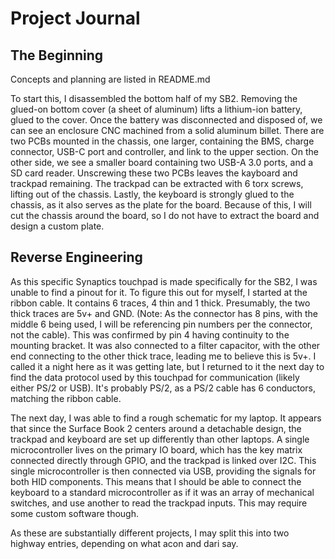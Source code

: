 # Project Journal

## The Beginning
Concepts and planning are listed in README.md

To start this, I disassembled the bottom half of my SB2. Removing the glued-on bottom cover (a sheet of aluminum) lifts a lithium-ion battery, glued to the cover. Once the battery was disconnected and disposed of, we can see an enclosure CNC machined from a solid aluminum billet. There are two PCBs mounted in the chassis, one larger, containing the BMS, charge connector, USB-C port and controller, and link to the upper section. On the other side, we see a smaller board containing two USB-A 3.0 ports, and a SD card reader. Unscrewing these two PCBs leaves the kayboard and trackpad remaining. The trackpad can be extracted with 6 torx screws, lifting out of the chassis. Lastly, the keyboard is strongly glued to the chassis, as it also serves as the plate for the board. Because of this, I will cut the chassis around the board, so I do not have to extract the board and design a custom plate. 

## Reverse Engineering
As this specific Synaptics touchpad is made specifically for the SB2, I was unable to find a pinout for it. To figure this out for myself, I started at the ribbon cable. It contains 6 traces, 4 thin and 1 thick. Presumably, the two thick traces are 5v+ and GND. (Note: As the connector has 8 pins, with the middle 6 being used, I will be referencing pin numbers per the connector, not the cable). This was confirmed by pin 4 having continuity to the mounting bracket. It was also connected to a filter capacitor, with the other end connecting to the other thick trace, leading me to believe this is 5v+. I called it a night here as it was getting late, but I returned to it the next day to find the data protocol used by this touchpad for communication (likely either PS/2 or USB). It's probably PS/2, as a PS/2 cable has 6 conductors, matching the ribbon cable.

The next day, I was able to find a rough schematic for my laptop. It appears that since the Surface Book 2 centers around a detachable design, the trackpad and keyboard are set up differently than other laptops. A single microcontroller lives on the primary IO board, which has the key matrix connected directly through GPIO, and the trackpad is linked over I2C. This single microcontroller is then connected via USB, providing the signals for both HID components. This means that I should be able to connect the keyboard to a standard microcontroller as if it was an array of mechanical switches, and use another to read the trackpad inputs. This may require some custom software though.

As these are substantially different projects, I may split this into two highway entries, depending on what acon and dari say.
